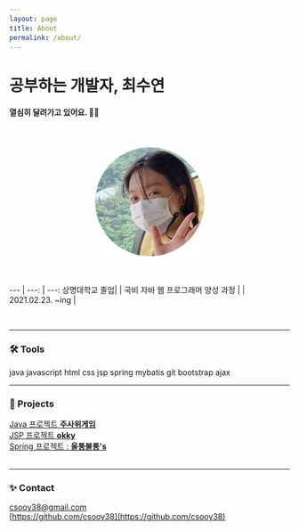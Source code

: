 ```yaml
---
layout: page
title: About
permalink: /about/
---
```


# 공부하는 개발자,  최수연
#### 열심히 달려가고 있어요. 🏃‍♀️
<br>
<p align="center"><img src="../assets/img/images/HELLO.jpg" width="40%"></p>
<br>

--- | ---: | ---: 
상명대학교 졸업| |
국비 자바 웹 프로그래머 양성 과정 | | 2021.02.23. ~ing |

<br>

---

### 🛠 Tools

java javascript html css jsp spring mybatis git bootstrap ajax
<br>

---

### 🙏 Projects

<a href="https://github.com/mc1128/JavaGame_TeamProject">Java 프로젝트 <b>주사위게임</b></a><br>
<a href="https://github.com/sd02052/jspTeamProject">JSP 프로젝트 <b>okky</b> </a><br>
<a href="https://github.com/csooy38/SpringTeamProject">Spring 프로젝트 : <b>울퉁불퉁's</b></a><br>
<br>

---

### ✨ Contact

[csooy38@gmail.com](mailto:csooy38@gmail.com)  
[https://github.com/csooy38](https://github.com/csooy38)

